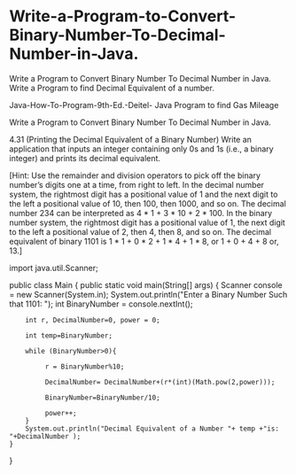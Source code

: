 # Write-a-Program-to-Convert-Binary-Number-To-Decimal-Number-in-Java.
Write a Program to Convert Binary Number To Decimal Number in Java. Write a Program to find Decimal Equivalent of a number.


Java-How-To-Program-9th-Ed.-Deitel-
Java Program to find Gas Mileage

Write a Program to Convert Binary Number To Decimal Number in Java.

4.31 (Printing the Decimal Equivalent of a Binary Number) Write an application that inputs an
integer containing only 0s and 1s (i.e., a binary integer) and prints its decimal equivalent. 

[Hint: Use the remainder and division operators to pick off the binary number’s digits one at a time, from right
to left. In the decimal number system, the rightmost digit has a positional value of 1 and the next
digit to the left a positional value of 10, then 100, then 1000, and so on. The decimal number 234
can be interpreted as 4 * 1 + 3 * 10 + 2 * 100. In the binary number system, the rightmost digit has
a positional value of 1, the next digit to the left a positional value of 2, then 4, then 8, and so on.
The decimal equivalent of binary 1101 is 1 * 1 + 0 * 2 + 1 * 4 + 1 * 8, or 1 + 0 + 4 + 8 or, 13.]


import java.util.Scanner;

public class Main {
    public static void main(String[] args) {
        Scanner console = new Scanner(System.in);
        System.out.println("Enter a Binary Number Such that 1101: ");
        int BinaryNumber = console.nextInt();

        int r, DecimalNumber=0, power = 0;

        int temp=BinaryNumber;

        while (BinaryNumber>0){

             r = BinaryNumber%10;

             DecimalNumber= DecimalNumber+(r*(int)(Math.pow(2,power)));

             BinaryNumber=BinaryNumber/10;

             power++;
        }
        System.out.println("Decimal Equivalent of a Number "+ temp +"is: "+DecimalNumber );
    }
}
